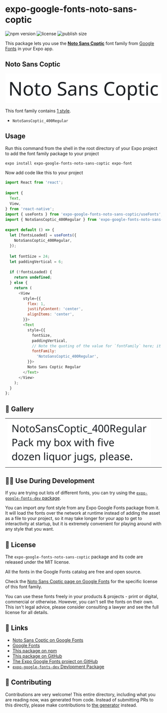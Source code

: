 # expo-google-fonts-noto-sans-coptic

![npm version](https://flat.badgen.net/npm/v/expo-google-fonts-noto-sans-coptic)
![license](https://flat.badgen.net/github/license/expo/google-fonts)
![publish size](https://flat.badgen.net/packagephobia/install/expo-google-fonts-noto-sans-coptic)

This package lets you use the [**Noto Sans Coptic**](https://fonts.google.com/specimen/Noto+Sans+Coptic) font family from [Google Fonts](https://fonts.google.com/) in your Expo app.

## Noto Sans Coptic

![Noto Sans Coptic](./font-family.png)

This font family contains [1 style](#-gallery).

- `NotoSansCoptic_400Regular`

## Usage

Run this command from the shell in the root directory of your Expo project to add the font family package to your project
```sh
expo install expo-google-fonts-noto-sans-coptic expo-font
```

Now add code like this to your project
```js
import React from 'react';

import {
  Text,
  View,
} from 'react-native';
import { useFonts } from 'expo-google-fonts-noto-sans-coptic/useFonts';
import { NotoSansCoptic_400Regular } from 'expo-google-fonts-noto-sans-coptic/400Regular';

export default () => {
  let [fontsLoaded] = useFonts({
    NotoSansCoptic_400Regular,
  });

  let fontSize = 24;
  let paddingVertical = 6;

  if (!fontsLoaded) {
    return undefined;
  } else {
    return (
      <View
        style={{
          flex: 1,
          justifyContent: 'center',
          alignItems: 'center',
        }}>
        <Text
          style={{
            fontSize,
            paddingVertical,
            // Note the quoting of the value for `fontFamily` here; it expects a string!
            fontFamily:
              'NotoSansCoptic_400Regular',
          }}>
          Noto Sans Coptic Regular
        </Text>
      </View>
    );
  }
};

```

## 🔡 Gallery


||||
|-|-|-|
|![NotoSansCoptic_400Regular](.//400Regular/NotoSansCoptic_400Regular.ttf.png)||||


## 👩‍💻 Use During Development

If you are trying out lots of different fonts, you can try using the [`expo-google-fonts-dev` package](https://github.com/freeboub/google-fonts/tree/master/font-packages/dev#readme).

You can import *any* font style from any Expo Google Fonts package from it. It will load the fonts
over the network at runtime instead of adding the asset as a file to your project, so it may take longer
for your app to get to interactivity at startup, but it is extremely convenient
for playing around with any style that you want.

## 📖 License

The `expo-google-fonts-noto-sans-coptic` package and its code are released under the MIT license.

All the fonts in the Google Fonts catalog are free and open source.

Check the [Noto Sans Coptic page on Google Fonts](https://fonts.google.com/specimen/Noto+Sans+Coptic) for the specific license of this font family.

You can use these fonts freely in your products & projects - print or digital, commercial or otherwise. However, you can't sell the fonts on their own. This isn't legal advice, please consider consulting a lawyer and see the full license for all details.

## 🔗 Links

- [Noto Sans Coptic on Google Fonts](https://fonts.google.com/specimen/Noto+Sans+Coptic)
- [Google Fonts](https://fonts.google.com/)
- [This package on npm](https://www.npmjs.com/package/expo-google-fonts-noto-sans-coptic)
- [This package on GitHub](https://github.com/freeboub/google-fonts/tree/master/font-packages/noto-sans-coptic)
- [The Expo Google Fonts project on GitHub](https://github.com/freeboub/google-fonts)
- [`expo-google-fonts-dev` Devlopment Package](https://github.com/freeboub/google-fonts/tree/master/font-packages/dev)

## 🤝 Contributing

Contributions are very welcome! This entire directory, including what you are reading now, was generated from code. Instead of submitting PRs to this directly, please make contributions to [the generator](https://github.com/freeboub/google-fonts/tree/master/packages/generator) instead.

